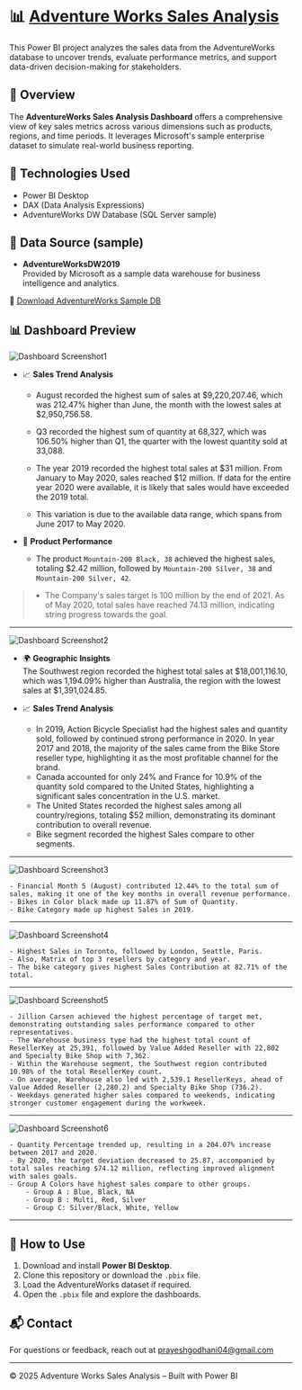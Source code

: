 # 📊 [Adventure Works Sales Analysis](https://app.powerbi.com/view?r=eyJrIjoiMDgzNmExM2UtNzIyMy00NmE0LTg4MWYtOWVjMWRmZDFiZWNlIiwidCI6IjFkOTM3YmRjLTU5MDgtNDY4YS1hYjFmLTQ0OTNlNjgwOWE3NSJ9)

This Power BI project analyzes the sales data from the AdventureWorks database to uncover trends, evaluate performance metrics, and support data-driven decision-making for stakeholders.

## 🚀 Overview

The **AdventureWorks Sales Analysis Dashboard** offers a comprehensive view of key sales metrics across various dimensions such as products, regions, and time periods. It leverages Microsoft's sample enterprise dataset to simulate real-world business reporting.

## 🧠 Technologies Used

- Power BI Desktop  
- DAX (Data Analysis Expressions)  
- AdventureWorks DW Database (SQL Server sample)  

## 📂 Data Source (sample)

- **AdventureWorksDW2019**  
  Provided by Microsoft as a sample data warehouse for business intelligence and analytics.

🔗 [Download AdventureWorks Sample DB](https://learn.microsoft.com/en-us/sql/samples/adventureworks-install-configure)

## 📊 Dashboard Preview
 
![Dashboard Screenshot1](adventure_works/ADVENTURE_WORK_page-0001.jpg)

- 📈 **Sales Trend Analysis**  
    - August recorded the highest sum of sales at $9,220,207.46, which was 212.47% higher than June, the month with the lowest sales at $2,950,756.58.
    - Q3 recorded the highest sum of quantity at 68,327, which was 106.50% higher than Q1, the quarter with the lowest quantity sold at 33,088.
    - The year 2019 recorded the highest total sales at $31 million. From January to May 2020, sales reached $12 million. If data for the entire year 2020 were available, it is likely that sales would have exceeded the 2019 total.

    - This variation is due to the available data range, which spans from June 2017 to May 2020.

- 🧾 **Product Performance**  
  - The product `Mountain-200 Black, 38` achieved the highest sales, totaling $2.42 million, followed by `Mountain-200 Silver, 38` and `Mountain-200 Silver, 42`.

> - The Company's sales target is 100 million by the end of 2021. As of May 2020, total sales have reached 74.13 million, indicating string progress towards the goal.
---

![Dashboard Screenshot2](adventure_works/ADVENTURE_WORK_page-0002.jpg)

- 🌍 **Geographic Insights**  
  The Southwest region recorded the highest total sales at $18,001,116.10, which was 1,194.09% higher than Australia, the region with the lowest sales at $1,391,024.85.

- 📈 **Sales Trend Analysis**  
    - In 2019, Action Bicycle Specialist had the highest sales and quantity sold, followed by continued strong performance in 2020. In year 2017 and 2018, the majority of the sales came from the Bike Store reseller type, highlighting it as the most profitable channel for the brand.
    - Canada accounted for only 24% and France for 10.9% of the quantity sold compared to the United States, highlighting a significant sales concentration in the U.S. market.
    - The United States recorded the highest sales among all country/regions, totaling $52 million, demonstrating its dominant contribution to overall revenue.
    - Bike segment recorded the highest Sales compare to other segments.
---

![Dashboard Screenshot3](adventure_works/ADVENTURE_WORK_page-0003.jpg)

    - Financial Month 5 (August) contributed 12.44% to the total sum of sales, making it one of the key months in overall revenue performance.
    - Bikes in Color black made up 11.87% of Sum of Quantity.
    - Bike Category made up highest Sales in 2019.
--- 

![Dashboard Screenshot4](adventure_works/ADVENTURE_WORK_page-0004.jpg)

    - Highest Sales in Toronto, followed by London, Seattle, Paris.
    - Also, Matrix of top 3 resellers by category and year.
    - The bike category gives highest Sales Contribution at 82.71% of the total.
---

![Dashboard Screenshot5](adventure_works/ADVENTURE_WORK_page-0005.jpg)

    - Jillion Carsen achieved the highest percentage of target met, demonstrating outstanding sales performance compared to other representatives.
    - The Warehouse business type had the highest total count of ResellerKey at 25,391, followed by Value Added Reseller with 22,802 and Specialty Bike Shop with 7,362.
    - Within the Warehouse segment, the Southwest region contributed 10.98% of the total ResellerKey count.
    - On average, Warehouse also led with 2,539.1 ResellerKeys, ahead of Value Added Reseller (2,280.2) and Specialty Bike Shop (736.2).
    - Weekdays generated higher sales compared to weekends, indicating stronger customer engagement during the workweek.
---

![Dashboard Screenshot6](adventure_works/ADVENTURE_WORK_page-0006.jpg)

    - Quantity Percentage trended up, resulting in a 204.07% increase between 2017 and 2020.
    - By 2020, the target deviation decreased to 25.87, accompanied by total sales reaching $74.12 million, reflecting improved alignment with sales goals.
    - Group A Colors have highest sales compare to other groups.
        - Group A : Blue, Black, NA
        - Group B : Multi, Red, Silver 
        - Group C: Silver/Black, White, Yellow  
---

## 📝 How to Use

1. Download and install **Power BI Desktop**.
2. Clone this repository or download the `.pbix` file.
3. Load the AdventureWorks dataset if required.
4. Open the `.pbix` file and explore the dashboards.

## 📬 Contact

For questions or feedback, reach out at [prayeshgodhani04@gmail.com](mailto:prayeshgodhani04@gmail.com)

---

© 2025 Adventure Works Sales Analysis – Built with Power BI
